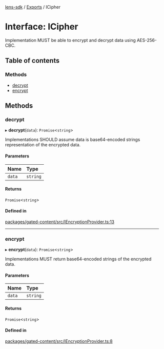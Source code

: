 [lens-sdk](../README.md) / [Exports](../modules.md) / ICipher

# Interface: ICipher

Implementation MUST be able to encrypt and decrypt data using AES-256-CBC.

## Table of contents

### Methods

- [decrypt](ICipher.md#decrypt)
- [encrypt](ICipher.md#encrypt)

## Methods

### decrypt

▸ **decrypt**(`data`): `Promise`<`string`\>

Implementations SHOULD assume data is base64-encoded strings representation of the encrypted data.

#### Parameters

| Name | Type |
| :------ | :------ |
| `data` | `string` |

#### Returns

`Promise`<`string`\>

#### Defined in

[packages/gated-content/src/IEncryptionProvider.ts:13](https://github.com/lens-protocol/lens-sdk/blob/5741b72b/packages/gated-content/src/IEncryptionProvider.ts#L13)

___

### encrypt

▸ **encrypt**(`data`): `Promise`<`string`\>

Implementations MUST return base64-encoded strings of the encrypted data.

#### Parameters

| Name | Type |
| :------ | :------ |
| `data` | `string` |

#### Returns

`Promise`<`string`\>

#### Defined in

[packages/gated-content/src/IEncryptionProvider.ts:8](https://github.com/lens-protocol/lens-sdk/blob/5741b72b/packages/gated-content/src/IEncryptionProvider.ts#L8)
